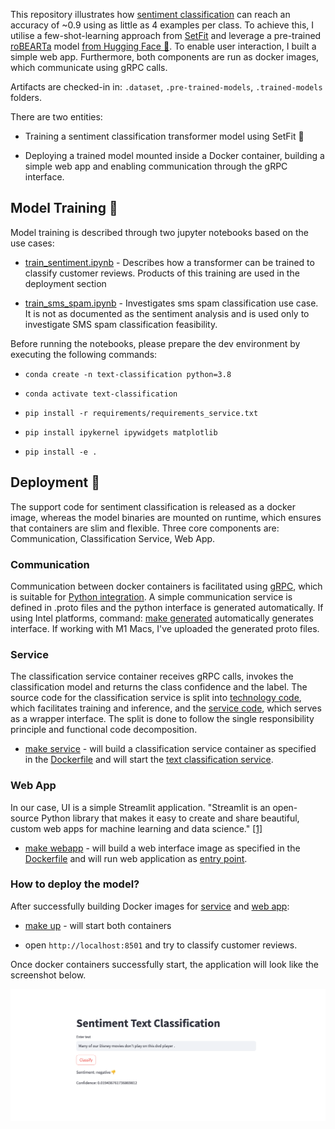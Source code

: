 
  

This repository illustrates how [sentiment classification](https://huggingface.co/datasets/SetFit/SentEval-CR) can reach an accuracy of ~0.9 using as little as 4 examples per class. To achieve this, I utilise a few-shot-learning approach from [SetFit](https://huggingface.co/blog/setfit) and leverage a pre-trained [roBEARTa](https://arxiv.org/abs/1907.11692) model [from Hugging Face 🤗]((https://huggingface.co/cardiffnlp/twitter-roberta-base-sentiment)). To enable user interaction, I built a simple web app. Furthermore, both components are run as docker images, which communicate using gRPC calls.

  

  

Artifacts are checked-in in: `.dataset`, `.pre-trained-models`, `.trained-models` folders.

  

  

There are two entities:

  

* Training a sentiment classification transformer model using SetFit 🤗

  

* Deploying a trained model mounted inside a Docker container, building a simple web app and enabling communication through the gRPC interface.

  

  

## Model Training 🧠

  

Model training is described through two jupyter notebooks based on the use cases:

  

* [train_sentiment.ipynb](https://github.com/ivanko-94/sentiment-classification/blob/main/train_sentiment.ipynb) - Describes how a transformer can be trained to classify customer reviews. Products of this training are used in the deployment section

  

* [train_sms_spam.ipynb](https://github.com/ivanko-94/sentiment-classification/blob/main/train_sms_spam.ipynb) - Investigates sms spam classification use case. It is not as documented as the sentiment analysis and is used only to investigate SMS spam classification feasibility.

  

  

Before running the notebooks, please prepare the dev environment by executing the following commands:

  

*  `conda create -n text-classification python=3.8`

  

*  `conda activate text-classification`

  

*  `pip install -r requirements/requirements_service.txt`

  

*  `pip install ipykernel ipywidgets matplotlib`

  

*  `pip install -e .`

  

  

## Deployment 🚗

  

The support code for sentiment classification is released as a docker image, whereas the model binaries are mounted on runtime, which ensures that containers are slim and flexible. Three core components are: Communication, Classification Service, Web App.

  

  

### Communication

  

Communication between docker containers is facilitated using [gRPC](https://grpc.io/), which is suitable for [Python integration](https://grpc.io/docs/languages/python/quickstart/). A simple communication service is defined in .proto files and the python interface is generated automatically. If using Intel platforms, command: [make generated](https://github.com/ivanko-94/sentiment-classification/blob/main/Makefile#L9C5-L9C5) automatically generates interface. If working with M1 Macs, I've uploaded the generated proto files.

  

  

### Service

  

The classification service container receives gRPC calls, invokes the classification model and returns the class confidence and the label. The source code for the classification service is split into [technology code](https://github.com/ivanko-94/sentiment-classification/blob/main/text_classification/classifier.py#L12), which facilitates training and inference, and the [service code](https://github.com/ivanko-94/sentiment-classification/blob/main/text_classification/service.py#L14), which serves as a wrapper interface. The split is done to follow the single responsibility principle and functional code decomposition.

  

* [make service](https://github.com/ivanko-94/sentiment-classification/blob/main/Makefile#L15) - will build a classification service container as specified in the [Dockerfile](https://github.com/ivanko-94/sentiment-classification/blob/main/dockerfiles/Dockerfile.service) and will start the [text classification service](https://github.com/ivanko-94/sentiment-classification/blob/main/run_service.py#L9).

  

  

### Web App

  

In our case, UI is a simple Streamlit application. "Streamlit is an open-source Python library that makes it easy to create and share beautiful, custom web apps for machine learning and data science." [\[1\]](https://docs.streamlit.io/)

  

* [make webapp](https://github.com/ivanko-94/sentiment-classification/blob/main/Makefile#L18) - will build a web interface image as specified in the [Dockerfile](https://github.com/ivanko-94/sentiment-classification/blob/main/dockerfiles/Dockerfile.webapp) and will run web application as [entry point](https://github.com/ivanko-94/sentiment-classification/blob/main/run_webapp.py).

  

  

### How to deploy the model?

  

After successfully building Docker images for [service](https://github.com/ivanko-94/sentiment-classification/blob/main/Makefile#L15) and [web app](https://github.com/ivanko-94/sentiment-classification/blob/main/Makefile#L9):

  

* [make up](https://github.com/ivanko-94/sentiment-classification/blob/main/Makefile#L21) - will start both containers

  

* open `http://localhost:8501` and try to classify customer reviews.

  

  

Once docker containers successfully start, the application will look like the screenshot below.

  

  

![Web App screenshot](https://github.com/ivanko-94/sentiment-classification/blob/main/figures/app_screenshot.png)